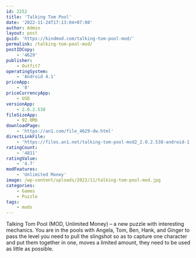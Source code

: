 ```yaml
---
id: 2252
title: 'Talking Tom Pool'
date: '2022-11-24T17:13:04+07:00'
author: Admin
layout: post
guid: 'https://kindmod.com/talking-tom-pool-mod/'
permalink: /talking-tom-pool-mod/
postIDCopy:
    - '4629'
publisher:
    - Outfit7
operatingSystem:
    - 'Android 4.1'
priceApp:
    - '0'
priceCurrencyApp:
    - USD
versionApp:
    - 2.0.2.538
fileSizeApp:
    - 92.0Mb
downloadPage:
    - 'https://an1.com/file_4629-dw.html'
directLinkFile:
    - 'https://files.an1.net/talking-tom-pool-mod2_2.0.2.538-android-1.com.apk'
ratingCount:
    - '4811'
ratingValue:
    - '4.7'
modFeatures:
    - 'Unlimited Money'
image: /wp-content/uploads/2022/11/talking-tom-pool-mod.jpg
categories:
    - Games
    - Puzzle
tags:
    - mods
---
```


Talking Tom Pool (MOD, Unlimited Money) – a new puzzle with interesting mechanics. You are in the pools with Angela, Tom, Ben, Hank, and Ginger to pass the level you need to pull the slingshot so as to capture one character and put them together in one, moves a limited amount, they need to be used as little as possible.